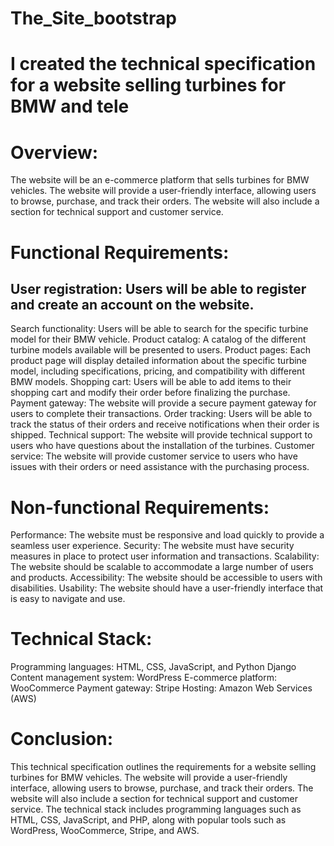 # The_Site_bootstrap

# I created the technical specification for a website selling turbines for BMW and tele

# Overview:
The website will be an e-commerce platform that sells turbines for BMW vehicles. The website will provide a user-friendly interface, allowing users to browse, purchase, and track their orders. The website will also include a section for technical support and customer service.

# Functional Requirements:
## User registration: Users will be able to register and create an account on the website.
   Search functionality: Users will be able to search for the specific turbine model for their BMW vehicle.
   Product catalog: A catalog of the different turbine models available will be presented to users.
   Product pages: Each product page will display detailed information about the specific turbine model, including specifications, pricing, and compatibility with different BMW models.
   Shopping cart: Users will be able to add items to their shopping cart and modify their order before finalizing the purchase.
   Payment gateway: The website will provide a secure payment gateway for users to complete their transactions.
   Order tracking: Users will be able to track the status of their orders and receive notifications when their order is shipped.
   Technical support: The website will provide technical support to users who have questions about the installation of the turbines.
   Customer service: The website will provide customer service to users who have issues with their orders or need assistance with the purchasing process.
   
# Non-functional Requirements:

   Performance: The website must be responsive and load quickly to provide a seamless user experience.
   Security: The website must have security measures in place to protect user information and transactions.
   Scalability: The website should be scalable to accommodate a large number of users and products.
   Accessibility: The website should be accessible to users with disabilities.
   Usability: The website should have a user-friendly interface that is easy to navigate and use.

# Technical Stack:

   Programming languages: HTML, CSS, JavaScript, and Python Django
   Content management system: WordPress
   E-commerce platform: WooCommerce
   Payment gateway: Stripe
   Hosting: Amazon Web Services (AWS)
    
 # Conclusion:
 
This technical specification outlines the requirements for a website selling turbines for BMW vehicles. The website will provide a user-friendly interface, allowing users to browse, purchase, and track their orders. The website will also include a section for technical support and customer service. The technical stack includes programming languages such as HTML, CSS, JavaScript, and PHP, along with popular tools such as WordPress, WooCommerce, Stripe, and AWS.
